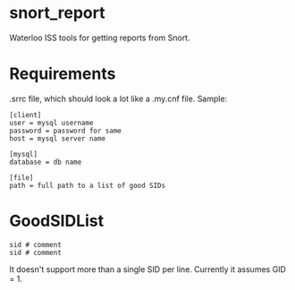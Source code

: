 snort_report
============

Waterloo ISS tools for getting reports from Snort.

Requirements
============

.srrc file, which should look a lot like a .my.cnf file. Sample:

	[client]
	user = mysql username
	password = password for same
	host = mysql server name

	[mysql]
	database = db name
	
	[file]
	path = full path to a list of good SIDs

GoodSIDList
===========

	sid # comment
	sid # comment

It doesn't support more than a single SID per line. Currently it assumes GID = 1.
